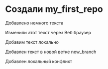 ﻿# Создали my_first_repo

Добавлено немного текста

Изменили этот текст через Веб браузер

Добавим текст локально

Добавлен текст в новой ветке new_branch

Добавлен локальный конфликт
